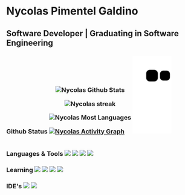 <h1> Nycolas Pimentel Galdino
  <h2>Software Developer | Graduating in Software Engineering</h2>
 
 
  <h3>Github Status
    <div style="display: inline-block">
   <p align="center"><img alt="Nycolas Github Stats"   src="https://github-readme-stats.vercel.app/api?username=Nycolas-Galdino&show_icons=false&count_private=True&theme=react&hide_border=true&bg_color=0D1117" /></a></p>
  <p align="center" >
    <img  alt="Nycolas streak"  src="https://github-readme-streak-stats.herokuapp.com/?user=Nycolas-Galdino&theme=black-ice&hide_border=true&stroke=0000&background=0D1117" /> </a></p>
  <p align="center" >
    <img  alt="Nycolas Most Languages"  src="https://github-readme-stats.vercel.app/api/top-langs/?username=Nycolas-Galdino&theme=react&hide_border=true&bg_color=0D1116"/></a></p>
    

<a href="#"><img alt="Nycolas Activity Graph" src="https://activity-graph.herokuapp.com/graph?username=Nycolas-Galdino&bg_color=0D1117&color=5BCDEC&line=5BCDEC&point=FFFFFF&hide_border=true" /></a>
    </div>
    <img height="205em" src="https://github.com/Nycolas-Galdino/Nycolas-Galdino/blob/output/github-contribution-grid-snake.svg">

  <h3>Languages & Tools
    <div style="display: inline-block;">
    <img src="https://img.shields.io/badge/-Python-000?&logo=Python">
    <img src="https://img.shields.io/badge/-HTML-000?&logo=HTML5">
    <img src="https://img.shields.io/badge/-CSS-000?&logo=CSS3">
    <img src="https://img.shields.io/badge/-SQLite-000?&logo=SQLite">
    </div>

  <h3>Learning
    <div style="display: inline-block;">
    <img src="https://img.shields.io/badge/-Git-000?&logo=Git">    
    <img src="https://img.shields.io/badge/-JavaScript-000?&logo=JavaScript">
    <img src="https://img.shields.io/badge/-React%20Native-000?&logo=React">
    <img src="https://img.shields.io/badge/-MySQL-000?&logo=MySQL">
    </div>

  <h3>IDE's
    <div style="display: inline-block;">
    <img src="https://img.shields.io/badge/-PyCharm-000?&logo=Pycharm&logoColor=green">
    <img src="https://img.shields.io/badge/-Visual%20Studio%20Code-000?&logo=Visual%20Studio%20Code&logoColor=blue">
    
